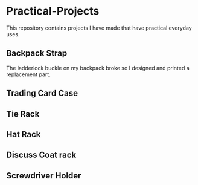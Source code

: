 # Practical-Projects
This repository contains projects I have made that have practical everyday uses.

## Backpack Strap
The ladderlock buckle on my backpack broke so I designed and printed a replacement part.


## Trading Card Case

## Tie Rack

## Hat Rack

## Discuss Coat rack

## Screwdriver Holder
